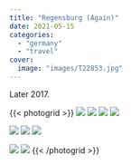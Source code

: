 ```yaml
---
title: "Regensburg (Again)"
date: 2021-05-15
categories:
  - "germany"
  - "travel"
cover:
  image: "images/T22853.jpg"
---
```


Later 2017.

{{< photogrid >}}
![](images/IMG_1981.jpg)
![](images/IMG_2055.jpg)
![](images/36AB4B89-D197-413C-8566-363F8ABF8CF6.jpg)
![](images/IMG_2092.jpg)

![](images/T22853.jpg)
![](images/IMG_2076.jpg)
![](images/IMG_2041.jpg)

![](images/IMG_2051.jpg)
![](images/IMG_2061.jpg)
{{< /photogrid >}}
